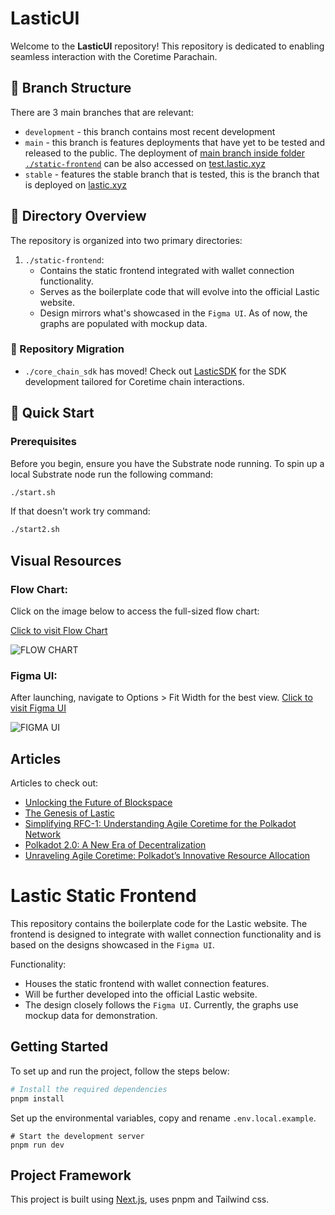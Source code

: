 # LasticUI

Welcome to the **LasticUI** repository! This repository is dedicated to enabling seamless interaction with the Coretime Parachain.

## 🌿 Branch Structure

There are 3 main branches that are relevant:

- `development` - this branch contains most recent development
- `main` - this branch is features deployments that have yet to be tested and released to the public. The deployment of [main branch inside folder `./static-frontend`](https://github.com/LasticXYZ/LasticUI/tree/main/static_frontend) can be also accessed on [test.lastic.xyz](https://test.lastic.xyz/)
- `stable` - features the stable branch that is tested, this is the branch that is deployed on [lastic.xyz](https://lastic.xyz/)

## 📁 Directory Overview

The repository is organized into two primary directories:

1. `./static-frontend`:
   - Contains the static frontend integrated with wallet connection functionality.
   - Serves as the boilerplate code that will evolve into the official Lastic website.
   - Design mirrors what's showcased in the `Figma UI`. As of now, the graphs are populated with mockup data.

### 🚚 Repository Migration

- `./core_chain_sdk` has moved! Check out [LasticSDK](https://github.com/LasticXYZ/lastic-sdk) for the SDK development tailored for Coretime chain interactions.

## 🚀 Quick Start

### Prerequisites

Before you begin, ensure you have the Substrate node running. To spin up a local Substrate node run the following command:

```sh
./start.sh
```

If that doesn't work try command:

```sh
./start2.sh
```

## Visual Resources

### Flow Chart:

Click on the image below to access the full-sized flow chart:

[Click to visit Flow Chart](https://www.figma.com/file/aFn15lyvti5hqLJBNUDZlU/Lastic-Flow-Chart-%231?type=whiteboard&node-id=0%3A1&t=ZiWNv9gRsH68D5Km-1)

![FLOW CHART](https://github.com/LasticXYZ/LasticUI/assets/30662672/a08dd7b3-bc14-4d51-9689-75bac7895b26)

### Figma UI:

After launching, navigate to Options > Fit Width for the best view.
[Click to visit Figma UI](https://www.figma.com/embed?embed_host=share&url=https%3A%2F%2Fwww.figma.com%2Fproto%2FYzHexLzhb9Q4FPkM19cl1y%2FLastic%3Fpage-id%3D0%253A1%26type%3Ddesign%26node-id%3D203-897%26viewport%3D1012%252C165%252C0.06%26t%3DFBfVL9tIBH4OQJ1A-1%26scaling%3Dmin-zoom%26starting-point-node-id%3D203%253A897%26mode%3Ddesign)

![FIGMA UI](https://github.com/LasticXYZ/LasticUI/assets/30662672/442e1f73-8bd9-48a2-8139-1057ec2dddd1)

## Articles

Articles to check out:

- [Unlocking the Future of Blockspace](https://medium.com/lastic-marketplace/unlocking-the-future-of-blockspace-introducing-lastic-9036b9d6637)
- [The Genesis of Lastic](https://medium.com/lastic-marketplace/the-genesis-of-lastic-a-coretime-marketplace-for-polkadot-75130e40306c)
- [Simplifying RFC-1: Understanding Agile Coretime for the Polkadot Network](https://medium.com/lastic-marketplace/the-genesis-of-lastic-a-coretime-marketplace-for-polkadot-75130e40306c)
- [Polkadot 2.0: A New Era of Decentralization](https://medium.com/lastic-marketplace/polkadot-2-0-a-new-era-of-decentralization-d5626a6e63e5)
- [Unraveling Agile Coretime: Polkadot’s Innovative Resource Allocation](https://medium.com/lastic-marketplace/unraveling-agile-coretime-polkadots-innovative-resource-allocation-2c025d0daa59)

# Lastic Static Frontend

This repository contains the boilerplate code for the Lastic website. The frontend is designed to integrate with wallet connection functionality and is based on the designs showcased in the `Figma UI`.

Functionality:

- Houses the static frontend with wallet connection features.
- Will be further developed into the official Lastic website.
- The design closely follows the `Figma UI`. Currently, the graphs use mockup data for demonstration.

## Getting Started

To set up and run the project, follow the steps below:

```bash
# Install the required dependencies
pnpm install
```

Set up the environmental variables, copy and rename `.env.local.example`.

```
# Start the development server
pnpm run dev
```

## Project Framework

This project is built using [Next.js](https://nextjs.org/), uses pnpm and Tailwind css.
